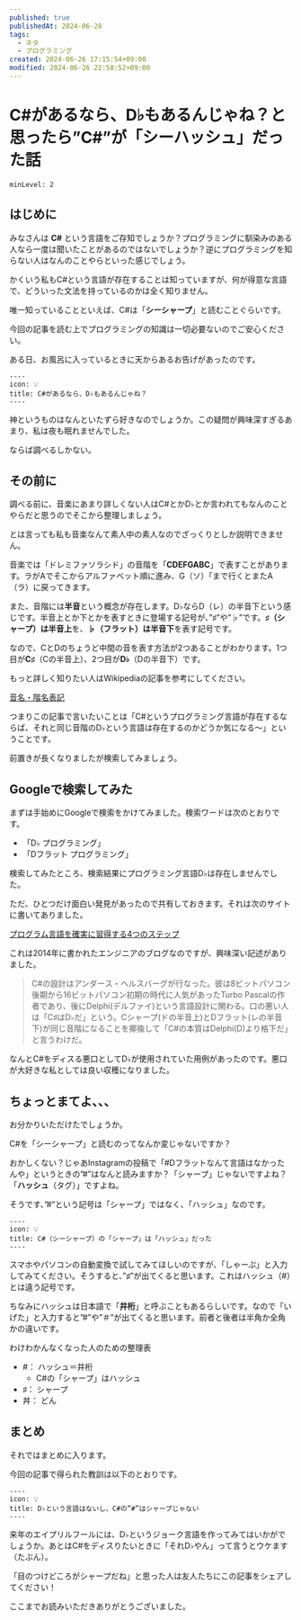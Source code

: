 ```yaml
---
published: true
publishedAt: 2024-06-28
tags:
  - ネタ
  - プログラミング
created: 2024-06-26 17:15:54+09:00
modified: 2024-06-26 22:58:52+09:00
---
```


# C#があるなら、D♭もあるんじゃね？と思ったら”C#”が「シーハッシュ」だった話

```table-of-contents
minLevel: 2
```

## はじめに

みなさんは **C#** という言語をご存知でしょうか？プログラミングに馴染みのある人なら一度は聞いたことがあるのではないでしょうか？逆にプログラミングを知らない人はなんのことやらといった感じでしょう。

かくいう私もC#という言語が存在することは知っていますが、何が得意な言語で、どういった文法を持っているのかは全く知りません。

唯一知っていることといえば、C#は「**シーシャープ**」と読むことぐらいです。

今回の記事を読む上でプログラミングの知識は一切必要ないのでご安心ください。

ある日、お風呂に入っているときに天からあるお告げがあったのです。

```callout
----
icon: 💡
title: C#があるなら、D♭もあるんじゃね？
----
```

神というものはなんといたずら好きなのでしょうか。この疑問が興味深すぎるあまり、私は夜も眠れませんでした。

ならば調べるしかない。

## その前に

調べる前に、音楽にあまり詳しくない人はC#とかD♭とか言われてもなんのことやらだと思うのでそこから整理しましょう。

とは言っても私も音楽なんて素人中の素人なのでざっくりとしか説明できません。

音楽では「ドレミファソラシド」の音階を「**CDEFGABC**」で表すことがあります。ラがAでそこからアルファベット順に進み、G（ソ）「まで行くとまたA（ラ）に戻ってきます。

また、音階には**半音**という概念が存在します。D♭ならD（レ）の半音下という感じです。半音上とか下とかを表すときに登場する記号が、”♯”や”♭”です。**♯（シャープ）は半音上**を、**♭（フラット）は半音下**を表す記号です。

なので、CとDのちょうど中間の音を表す方法が2つあることがわかります。1つ目が**C♯**（Cの半音上）、2つ目が**D♭**（Dの半音下）です。

もっと詳しく知りたい人はWikipediaの記事を参考にしてください。

[音名・階名表記](https://ja.wikipedia.org/wiki/音名・階名表記)

つまりこの記事で言いたいことは「C#というプログラミング言語が存在するならば、それと同じ音階のD♭という言語は存在するのかどうか気になる〜」ということです。

前置きが長くなりましたが検索してみましょう。

## Googleで検索してみた

まずは手始めにGoogleで検索をかけてみました。検索ワードは次のとおりです。

- 「D♭ プログラミング」
- 「Dフラット プログラミング」

検索してみたところ、検索結果にプログラミング言語D♭は存在しませんでした。

ただ、ひとつだけ面白い発見があったので共有しておきます。それは次のサイトに書いてありました。

[プログラム言語を確実に習得する4つのステップ](http://blogs.bizmakoto.jp/yokoyamat/entry/17387.html)

これは2014年に書かれたエンジニアのブログなのですが、興味深い記述がありました。

> C#の設計はアンダース・ヘルスバーグが行なった。彼は8ビットパソコン後期から16ビットパソコン初期の時代に人気があったTurbo Pascalの作者であり、後にDelphi(デルファイ)という言語設計に関わる。口の悪い人は「C♯はD♭だ」という。Cシャープ(ドの半音上)とDフラット(レの半音下)が同じ音階になることを揶揄して「C#の本質はDelphi(D)より格下だ」と言うわけだ。

なんとC#をディスる悪口としてD♭が使用されていた用例があったのです。悪口が大好きな私としては良い収穫になりました。

## ちょっとまてよ、、、

お分かりいただけたでしょうか。

C#を「シーシャープ」と読むのってなんか変じゃないですか？

おかしくない？じゃあInstagramの投稿で「#Dフラットなんて言語はなかったんや」というときの”#”はなんと読みますか？「シャープ」じゃないですよね？「**ハッシュ**（タグ）」ですよね。

そうです、”#”という記号は「シャープ」ではなく、「ハッシュ」なのです。

```callout
----
icon: 💡
title: C#（シーシャープ）の「シャープ」は「ハッシュ」だった
----
```

スマホやパソコンの自動変換で試してみてほしいのですが、「しゃーぷ」と入力してみてください。そうすると、”**♯**”が出てくると思います。これはハッシュ（#）とは違う記号です。

ちなみにハッシュは日本語で「**井桁**」と呼ぶこともあるらしいです。なので「いげた」と入力すると”#”や”＃”が出てくると思います。前者と後者は半角か全角かの違いです。

わけわかんなくなった人のための整理表

- \#： ハッシュ＝井桁
    - C#の「シャープ」はハッシュ
- ♯： シャープ
- 丼： どん

## まとめ

それではまとめに入ります。

今回の記事で得られた教訓は以下のとおりです。

```callout
----
icon: 💡
title: D♭という言語はないし、C#の”#”はシャープじゃない
----
```

来年のエイプリルフールには、D♭というジョーク言語を作ってみてはいかがでしょうか。あとはC#をディスりたいときに「それD♭やん」って言うとウケます（たぶん）。

「目のつけどころがシャープだね」と思った人は友人たちにこの記事をシェアしてください！

ここまでお読みいただきありがとうございました。
